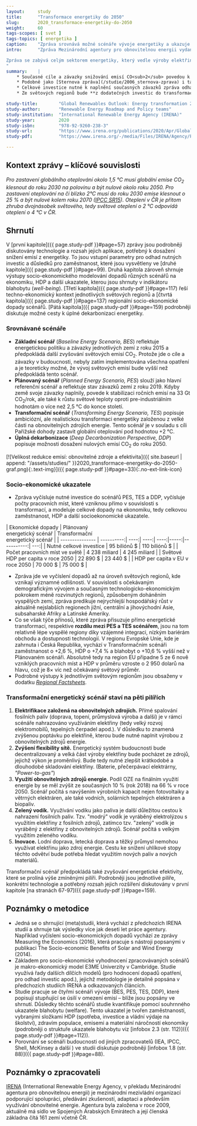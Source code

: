 ```yaml
---
layout:     study
title:      "Transformace energetiky do 2050"
slug:       2020_transformace-energetiky-do-2050
weight:     60
tags-scopes: [ svet ]
tags-topics: [ energetika ]
caption:    "Zpráva srovnává možné scénáře vývoje energetiky a ukazuje náklady a dopady transformačního scénáře."
intro:      "Zpráva Mezinárodní agentury pro obnovitelnou energii vydaná v dubnu 2020 je shrnutím předchozích zpráv agentury a dílčích studií. Podrobně zkoumá možný scénář transformace energetiky do roku 2050, srovnává jej s jinými scénáři budoucího vývoje a vyčísluje očekávané náklady a dopady scénářů na HDP, zaměstnanost a další socioekonomické ukazatele na úrovni světových regionů.

Zpráva se zabývá celým sektorem energetiky, který vedle výroby elektřiny zahrnuje také dopravu, topení a další spalování fosilních paliv při průmyslové výrobě.
"
summary:    |
    * Současné cíle a závazky snižování emisí CO<sub>2</sub> povedou k zastavení růstu ročních emisí na hodnotě okolo 33 Gt/rok. Pro naplnění Pařížské dohody a zastavení nárůstu světové teploty okolo 2°C je potřeba světové emise do roku 2050 snížit na 10 Gt/rok. Takového snížení emisí dosahuje transformační scénář, který je založený na elektrifikaci, obnovitelný zdrojích energie, zvyšování flexibility sítě a využití elektřiny k výrobě vodíku.
    * Podobně jako [Sternova zpráva](/studie/2006_sternova-zprava) i tato publikace říká, že **investice do energetické udržitelnosti se jednoznačně vrátí**, respektive, že náklady současného směřování budou vyšší než náklady transformačního scénáře. Agentura ve své zprávě vyčíslila čistý rozdíl mezi plánovaným a transformačním scénářem (PES vs. TES v roce 2050) v zaměstnanosti o +0,15 %, v HDP o +2,4 % a v indikátoru blahobytu dokonce o +13,5 %.
    * Celkové investice nutné k naplnění současných závazků zpráva odhaduje na 95 biliónů dolarů. Oproti tomu investice do transformačního scénáře zpráva odhaduje na 110 biliónů dolarů a celkové investice nutné k úplné dekarbonizaci energetiky do roku 2050 na 130 biliónů dolarů. Přínosy transformace jsou však vyšší než dodatečné investice.
    * Ze světových regionů bude **z dodatečných investic do transformace energetiky profitovat nejvíce Evropská unie**, následována Severní Amerikou. V regionu Evropské Unie, vychází v transformačním scénáři zaměstnanost o +2,6 %, HDP o +7,4 % a blahobyt o +10,6 % vyšší než v plánovaném scénáři. Na region EU připadne 5 ze 6 nově vzniklých pracovních míst a více jak 50 % očekávaného nárůstu HDP.

study-title:        "Global Renewables Outlook: Energy transformation 2050"
study-author:       "Renewable Energy Roadmap and Policy teams"
study-institution:  "International Renewable Energy Agency (IRENA)"
study-year:         2020
study-isbn:         "978-92-9260-238-3"
study-url:          "https://www.irena.org/publications/2020/Apr/Global-Renewables-Outlook-2020"
study-pdf:          "https://www.irena.org/-/media/Files/IRENA/Agency/Publication/2020/Apr/IRENA_Global_Renewables_Outlook_2020.pdf"

---
```

## Kontext zprávy – klíčové souvislosti

_Pro zastavení globálního oteplování okolo 1,5 °C musí globální emise CO<sub>2</sub> klesnout do roku 2030 na polovinu a být nulové okolo roku 2050. Pro zastavení oteplování na či blízko 2°C musí do roku 2030 emise klesnout o 25 % a být nulové kolem roku 2070 ([IPCC SR15](https://www.ipcc.ch/sr15/chapter/chapter-2/)). Oteplení v ČR je přitom zhruba dvojnásobek světového, tedy světové oteplení o 2 °C odpovídá oteplení o 4 °C v ČR._

## Shrnutí

V [první kapitole]({{ page.study-pdf }}#page=57) zprávy jsou podrobněji diskutovány technologie a rozsah jejich aplikace, potřebný k dosažení snížení emisí z energetiky. To jsou vstupní parametry pro odhad nutných investic a důsledků pro zaměstnanost, které jsou vysvětleny ve [druhé kapitole]({{ page.study-pdf }}#page=99). Druhá kapitola zároveň shrnuje výstupy socio-ekonomického modelování dopadů různých scénářů na ekonomiku, HDP a další ukazatele, kterou jsou shrnuty v indikátoru blahobytu (_well-being_). [Třetí kapitola]({{ page.study-pdf }}#page=117) řeší techno-ekonomický kontext jednotlivých světových regionů a [čtvrtá kapitola]({{ page.study-pdf }}#page=137) regionální socio-ekonomické dopady scénářů. [Pátá kapitola]({{ page.study-pdf }}#page=159) podrobněji diskutuje možné cesty k úplné dekarbonizaci energetiky.

### Srovnávané scénáře

* **Základní scénář** (_Baseline Energy Scenario, BES_) reflektuje energetickou politiku a závazky jednotlivých zemí z roku 2015 a předpokládá další zvyšování světových emisí CO<sub>2</sub>. Protože jde o cíle a závazky v budoucnosti, nebyly zatím implementována všechna opatření a je teoreticky možné, že vývoj světových emisí bude vyšší než předpokládá tento scénář.
* **Plánovaný scénář** (_Planned Energy Scenario, PES_) slouží jako hlavní referenční scénář a reflektuje stav závazků zemí z roku 2019. Kdyby země svoje závazky naplnily, povede k stabilizaci ročních emisí na 33 Gt CO<sub>2</sub>/rok, ale také k růstu světové teploty oproti pre-industriálním hodnotám o více než 2,5 °C do konce století.
* **Transformační scénář** (_Transforming Energy Scenario, TES_) popisuje ambiciózní, ale realistickou transformaci energetiky založenou z velké části na obnovitelných zdrojích energie. Tento scénář je v souladu s cíli Pařížské dohody zastavit globální oteplování pod hodnotou +2 °C.
* **Úplná dekarbonizace** (_Deep Decarbonization Perspective, DDP_) popisuje možnosti dosažení nulových emisí CO<sub>2</sub> do roku 2050.

[![Velikost redukce emisí: obnovitelné zdroje a efektivita]({{ site.baseurl | append: "/assets/studies/" }}2020_transformace-energetiky-do-2050-graf.png){:.text-img}]({{ page.study-pdf }}#page=33){:.no-ext-link-icon}

### Socio-ekonomické ukazatele

* Zpráva vyčísluje nutné investice do scénářů PES, TES a DDP, vyčísluje počty pracovních míst, které vzniknou přímo v souvislosti s transformací, a modeluje celkové dopady na ekonomiku, tedy celkovou zaměstnanost, HDP a další socioekonomické ukazatele.

<div class="table table-striped table-hover" markdown="1">

| Ekonomické dopady         | Plánovaný<br/>energetický scénář | Transformační<br/>energetický scénář |
| --------------- | ----------:| ----:| ----:| ----:|-----:|-----------:| ---:|
| Nutné celkové     investice         |   95 biliónů $ | 110 biliónů $ |
| Počet pracovních  míst ve světě     |   4 238 miliard  | 4 245 miliard  |
| Světové HDP per capita v roce 2050 |   22 890 $ |  23 440 $  |
| HDP per capita v EU v roce 2050    |   70 000 $ |  75 000 $  |

</div>

* Zpráva jde ve vyčíslení dopadů až na úroveň světových regionů, kde vznikají významné odlišnosti. V souvislosti s očekávaným demografickým vývojem a současným technologicko-ekonomickým pokrokem méně rozvinutých regionů, způsobeným doháněním vyspělých zemí, zpráva predikuje nejrychlejší hospodářský růst v aktuálně nejslabších regionech jižní, centrální a jihovýchodní Asie, subsaharské Afriky a Latinské Ameriky.
* Co se však týče přínosů, které zpráva přisuzuje přímo energetické transformaci, respektive **rozdílu mezi PES a TES scénářem**, jsou na tom relativně lépe vyspělé regiony díky vzájemné integraci, nízkým bariérám obchodu a dostupnosti technologií. V regionu Evropské Unie, kde je zahrnuta i Česká Republika, vychází v Transformačním scénáři zaměstnanost o +2,6 %, HDP o +7,4 % a blahobyt o +10,6 % vyšší než v Plánovaném scénáři. Absolutně tedy na region EU připadne 5 ze 6 nově vzniklých pracovních míst a HDP v průměru vzroste o 2 950 dolarů na hlavu, což je 8× víc než očekávaný světový průměr.
* Podrobné výstupy k jednotlivým světovým regionům jsou obsaženy v dodatku [_Regional Factsheets_](https://www.irena.org/-/media/Files/IRENA/Agency/Publication/2020/Apr/IRENA_GRO_Regional_Factsheets.pdf).

### Transformační energetický scénář staví na pěti pilířích

1. **Elektrifikace založená na obnovitelných zdrojích.** Přímé spalování fosilních paliv (doprava, topení, průmyslová výroba a další) je v rámci scénáře nahrazováno využíváním elektřiny (tedy velký rozvoj elektromobilů, tepelných čerpadel apod.). V důsledku to znamená zvýšenou poptávku po elektřině, kterou bude nutné naplnit výrobou z obnovitelných zdrojů energie.
2. **Zvýšení flexibility sítě.** Energetický systém budoucnosti bude decentralizovaný a velká část výroby elektřiny bude pocházet ze zdrojů, jejichž výkon je proměnlivý. Bude tedy nutné zlepšit krátkodobé a dlouhodobé skladování elektřiny. (Baterie, přečerpávací elektrárny, _"Power-to-gas"_)
3. **Využití obnovitelných zdrojů energie.** Podíl OZE na finálním využití energie by se měl zvýšit ze současných 10 % (rok 2018) na 66 % v roce 2050. Scénář počítá s navýšením výrobních kapacit nejen fotovoltaiky a větrných elektráren, ale také vodních, solárních tepelných elektráren a biopaliv.
4. **Zelený vodík.** Využívání vodíku jako paliva je další důležitou cestou k nahrazení fosilních paliv. Tzv. "modrý" vodík je vyráběný elektrolýzou s využitím elektřiny z fosilních zdrojů, zatímco tzv. "zelený" vodík je vyráběný z elektřiny z obnovitelných zdrojů. Scénář počítá s velkým využitím zeleného vodíku.
5. **Inovace.** Lodní doprava, letecká doprava a těžký průmysl nemohou využívat elektřinu jako zdroj energie. Cestu ke snížení uhlíkové stopy těchto odvětví bude potřeba hledat využitím nových paliv a nových materiálů.

Transformační scénář předpokládá také zvyšování energetické efektivity, které se prolíná výše zmíněnými pilíři. Podrobněji jsou jednotlivé pilíře, konkrétní technologie a potřebný rozsah jejich rozšíření diskutovány v první kapitole [na stranách 67-97]({{ page.study-pdf }}#page=159).

## Poznámky o metodice

* Jedná se o shrnující (meta)studii, která vychází z předchozích IRENA studií a shrnuje tak výsledky více jak deseti let práce agentury. Například vyčíslení socio-ekonomických dopadů vychází ze zprávy Measuring the Economics (2016), která pracuje s nástroji popsanými v publikaci The Socio-economic Benefits of Solar and Wind Energy (2014).
* Základem pro socio-ekonomické vyhodnocení zpracovávaných scénářů je makro-ekonomický model E3ME Univerzity v Cambridge. Studie využívá řady dalších dílčích modelů (pro hodnocení dopadů opatření, pro odhad investic apod.), jejichž metodologie je detailně popsána v předchozích studiích IRENA a odkazovaných článcích.
* Studie pracuje se čtyřmi scénáři vývoje (BES, PES, TES, DDP), které popisují stupňující se úsilí v omezení emisí – blíže jsou popsány ve shrnutí. Důsledky těchto scénářů studie kvantifikuje pomocí souhrnného ukazatele blahobytu (welfare). Tento ukazatel je tvořen zaměstnaností, vybranými složkami HDP (spotřeba, investice a vládní výdaje na školství), zdravím populace, emisemi a materiální náročností ekonomiky (podrobněji o struktuře ukazatele blahobytu viz [infobox 2.3 (str. 112)]({{ page.study-pdf }}#page=112)).
* Porovnání se scénáři budoucnosti od jiných zpracovatelů (IEA, IPCC, Shell, McKinsey a další ) ve studii diskutuje podrobněji [infobox 1.8 (str. 88)]({{ page.study-pdf }}#page=88).

## Poznámky o zpracovateli

[IRENA](https://www.irena.org/) (International Renewable Energy Agency, v překladu Mezinárodní agentura pro obnovitelnou energii) je mezinárodní mezivládní organizací podporující spolupráci, předávání zkušeností, adaptaci a především využívání obnovitelné energie. Agentura byla založena v roce 2009, aktuálně má sídlo ve Spojených Arabských Emirátech a její členská základna čítá 161 zemí včetně ČR.

